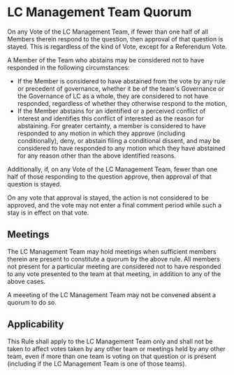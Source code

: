 
# LC Management Team Quorum
On any Vote of the LC Management Team, if fewer than one half of all Members therein respond to the question, then approval of that question is stayed. This is regardless of the kind of Vote, except for a Referendum Vote.

A Member of the Team who abstains may be considered not to have responded in the following circumstances:

* If the Member is considered to have abstained from the vote by any rule or precedent of governance, whether it be of the team's Governance or the Governance of LC as a whole, they are considered to not have responded, regardless of whether they otherwise respond to the motion,
* If the Member abstains for an identified or a perceived conflict of interest and identifies this conflict of interested as the reason for abstaining.
For greater certainty, a member is considered to have responded to any motion in which they approve (including conditionally), deny, or abstain filing a conditional dissent, and may be considered to have responded to any motion which they have abstained for any reason other than the above identified reasons.

Additionally, if, on any Vote of the LC Management Team, fewer than one half of those responding to the question approve, then approval of that question is stayed.

On any vote that approval is stayed, the action is not considered to be approved, and the vote may not enter a final comment period while such a stay is in effect on that vote.

## Meetings

The LC Management Team may hold meetings when sufficient members therein are present to constitute a quorum by the above rule. All members not present for a particular meeting are considered not to have responded to any vote presented to the team at that meeting, in addition to any of the above cases.

A meeeting of the LC Management Team may not be convened absent a quorum to do so.

## Applicability

This Rule shall apply to the LC Management Team only and shall not be taken to affect votes taken by any other team or meetings held by any other team, even if more than one team is voting on that question or is present (including if the LC Management Team is one of those teams).